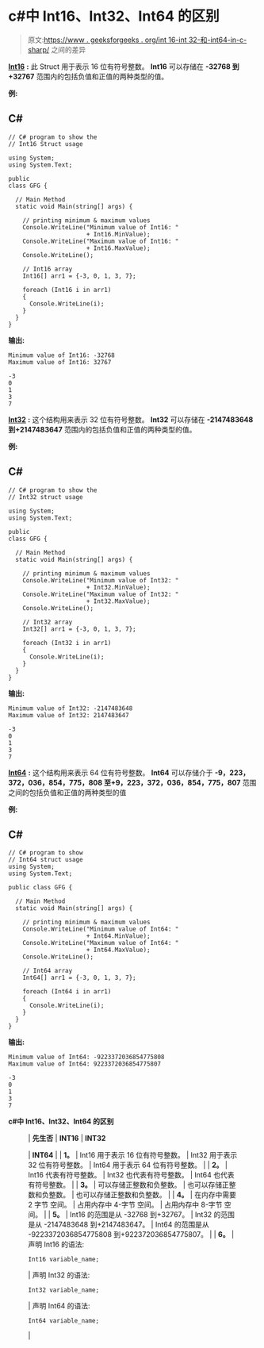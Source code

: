 # c#中 Int16、Int32、Int64 的区别

> 原文:[https://www . geeksforgeeks . org/int 16-int 32-和-int64-in-c-sharp/](https://www.geeksforgeeks.org/difference-between-int16-int32-and-int64-in-c-sharp/) 之间的差异

[**Int16**](https://www.geeksforgeeks.org/c-sharp-int16-struct/) **:** 此 Struct 用于表示 16 位有符号整数。 **Int16** 可以存储在 **-32768 到+32767** 范围内的包括负值和正值的两种类型的值。

**例:**

## C#

```
// C# program to show the
// Int16 Struct usage

using System;
using System.Text;

public
class GFG {

  // Main Method
  static void Main(string[] args) {

    // printing minimum & maximum values
    Console.WriteLine("Minimum value of Int16: " 
                      + Int16.MinValue);
    Console.WriteLine("Maximum value of Int16: " 
                      + Int16.MaxValue);
    Console.WriteLine();

    // Int16 array
    Int16[] arr1 = {-3, 0, 1, 3, 7};

    foreach (Int16 i in arr1)
    { 
      Console.WriteLine(i);
    }
  }
}
```

**输出:**

```
Minimum value of Int16: -32768
Maximum value of Int16: 32767

-3
0
1
3
7

```

[**Int32**](https://www.geeksforgeeks.org/c-sharp-int32-struct/?ref=rp) **:** 这个结构用来表示 32 位有符号整数。 **Int32** 可以存储在 **-2147483648 到+2147483647** 范围内的包括负值和正值的两种类型的值。

**例:**

## C#

```
// C# program to show the
// Int32 struct usage

using System;
using System.Text;

public
class GFG {

  // Main Method
  static void Main(string[] args) {

    // printing minimum & maximum values
    Console.WriteLine("Minimum value of Int32: " 
                      + Int32.MinValue);
    Console.WriteLine("Maximum value of Int32: " 
                      + Int32.MaxValue);
    Console.WriteLine();

    // Int32 array
    Int32[] arr1 = {-3, 0, 1, 3, 7};

    foreach (Int32 i in arr1)
    { 
      Console.WriteLine(i);
    }
  }
}
```

**输出:**

```
Minimum value of Int32: -2147483648
Maximum value of Int32: 2147483647

-3
0
1
3
7

```

[**Int64**](https://www.geeksforgeeks.org/c-sharp-int-64-struct/?ref=rp) **:** 这个结构用来表示 64 位有符号整数。 **Int64** 可以存储介于 **-9，223，372，036，854，775，808 至+9，223，372，036，854，775，807** 范围之间的包括负值和正值的两种类型的值

**例:**

## C#

```
// C# program to show 
// Int64 struct usage
using System;
using System.Text;

public class GFG {

  // Main Method
  static void Main(string[] args) {

    // printing minimum & maximum values
    Console.WriteLine("Minimum value of Int64: " 
                      + Int64.MinValue);
    Console.WriteLine("Maximum value of Int64: " 
                      + Int64.MaxValue);
    Console.WriteLine();

    // Int64 array
    Int64[] arr1 = {-3, 0, 1, 3, 7};

    foreach (Int64 i in arr1)
    { 
      Console.WriteLine(i);
    }
  }
}
```

**输出:**

```
Minimum value of Int64: -9223372036854775808
Maximum value of Int64: 9223372036854775807

-3
0
1
3
7

```

**c#中 Int16、Int32、Int64 的区别**

<figure class="table">

| **先生否** | **INT16** | **INT32**

 | **INT64** |
| **1。** | Int16 用于表示 16 位有符号整数。 | Int32 用于表示 32 位有符号整数。 | Int64 用于表示 64 位有符号整数。 |
| **2。** | Int16 代表有符号整数。 | Int32 也代表有符号整数。 | Int64 也代表有符号整数。 |
| **3。** | 可以存储正整数和负整数。 | 也可以存储正整数和负整数。 | 也可以存储正整数和负整数。 |
| **4。** | 在内存中需要 2 字节 空间。 | 占用内存中 4-字节 空间。 | 占用内存中 8-字节 空间。 |
| **5。** | Int16 的范围是从 -32768 到+32767。 | Int32 的范围是从 -2147483648 到+2147483647。 | Int64 的范围是从 -9223372036854775808 到+922372036854775807。 |
| **6。** | 声明 Int16 的语法:

```
Int16 variable_name;

```

 | 声明 Int32 的语法:

```
Int32 variable_name;

```

 | 声明 Int64 的语法:

```
Int64 variable_name;

```

 |

</figure>